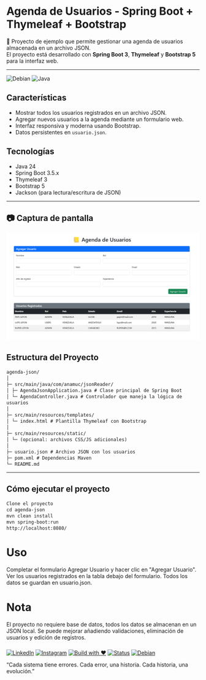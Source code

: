 # Agenda de Usuarios - Spring Boot + Thymeleaf + Bootstrap

📒 Proyecto de ejemplo que permite gestionar una agenda de usuarios almacenada en un archivo JSON.  
El proyecto está desarrollado con **Spring Boot 3**, **Thymeleaf** y **Bootstrap 5** para la interfaz web.

---

![Debian](https://img.shields.io/badge/Linux-Debian-red?logo=debian&logoColor=white)
![Java](https://img.shields.io/badge/Java-SpringBoot-green?logo=java&logoColor=white)



## Características

- Mostrar todos los usuarios registrados en un archivo JSON.
- Agregar nuevos usuarios a la agenda mediante un formulario web.
- Interfaz responsiva y moderna usando Bootstrap.
- Datos persistentes en `usuario.json`.



## Tecnologías
- Java 24
- Spring Boot 3.5.x
- Thymeleaf 3
- Bootstrap 5
- Jackson (para lectura/escritura de JSON)

---
## 📷 Captura de pantalla

![Agenda de Usuarios](pantalla.png)

## Estructura del Proyecto
```text
agenda-json/
│
├─ src/main/java/com/anamuc/jsonReader/
│ ├─ AgendaJsonApplication.java # Clase principal de Spring Boot
│ └─ AgendaController.java # Controlador que maneja la lógica de usuarios
│
├─ src/main/resources/templates/
│ └─ index.html # Plantilla Thymeleaf con Bootstrap
│
├─ src/main/resources/static/
│ └─ (opcional: archivos CSS/JS adicionales)
│
├─ usuario.json # Archivo JSON con los usuarios
├─ pom.xml # Dependencias Maven
└─ README.md
```

---

## Cómo ejecutar el proyecto
```text
Clone el proyecto
cd agenda-json
mvn clean install
mvn spring-boot:run
http://localhost:8080/
```
 # Uso
Completar el formulario Agregar Usuario y hacer clic en "Agregar Usuario".
Ver los usuarios registrados en la tabla debajo del formulario.
Todos los datos se guardan en usuario.json.
# Nota
El proyecto no requiere base de datos, todos los datos se almacenan en un JSON local.
Se puede mejorar añadiendo validaciones, eliminación de usuarios y edición de registros.

###  
[![LinkedIn](https://img.shields.io/badge/LinkedIn-%230A66C2.svg?logo=linkedin&logoColor=white)](https://www.linkedin.com/in/moleculax) [![Instagram](https://img.shields.io/badge/Instagram-%23E4405F.svg?logo=instagram&logoColor=white)](https://www.instagram.com/moleculax)   [![Build with ❤️](https://img.shields.io/badge/built%20with-%E2%9D%A4-red)]() [![Status](https://img.shields.io/badge/status-en%20evolución-8A2BE2)]()  [![Debian](https://img.shields.io/badge/Debian-A81D33.svg?logo=debian&logoColor=white)](https://www.debian.org/) 


 “Cada sistema tiene errores. Cada error, una historia. Cada historia, una evolución.”
###
